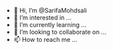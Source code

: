 - 👋 Hi, I’m @SarifaMohdsali
- 👀 I’m interested in ...
- 🌱 I’m currently learning ...
- 💞️ I’m looking to collaborate on ...
- 📫 How to reach me ...

<!---
SarifaMohdsali/SarifaMohdsali is a ✨ special ✨ repository because its `README.md` (this file) appears on your GitHub profile.
You can click the Preview link to take a look at your changes.
--->
